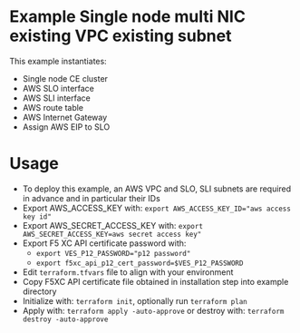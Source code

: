 # Example Single node multi NIC existing VPC existing subnet

This example instantiates:

- Single node CE cluster
- AWS SLO interface
- AWS SLI interface
- AWS route table
- AWS Internet Gateway
- Assign AWS EIP to SLO

# Usage

- To deploy this example, an AWS VPC and SLO, SLI subnets are required in advance and in particular their IDs
- Export AWS_ACCESS_KEY with: `export AWS_ACCESS_KEY_ID="aws access key id"`
- Export AWS_SECRET_ACCESS_KEY with: `export AWS_SECRET_ACCESS_KEY=aws secret access key"`
- Export F5 XC API certificate password with:
    * `export VES_P12_PASSWORD="p12 password"`
    * `export f5xc_api_p12_cert_password=$VES_P12_PASSWORD`
- Edit `terraform.tfvars` file to align with your environment
- Copy F5XC API certificate file obtained in installation step into example directory
- Initialize with: `terraform init`, optionally run `terraform plan`
- Apply with: `terraform apply -auto-approve` or destroy with: `terraform destroy -auto-approve`